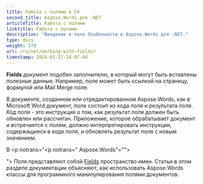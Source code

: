 ```yaml
---
title: Работа с полями в C#
second_title: Aspose.Words для .NET
articleTitle: Работа с полями
linktitle: Работа с полями
description: "Введение в поле Особенности в Aspose.Words для .NET."
type: docs
weight: 370
url: /ru/net/working-with-fields/
timestamp: 2024-01-27-14-07-04
---
```


**Fields** документ подобен заполнителю, в который могут быть вставлены полезные данные. Например, поле может быть ссылкой на страницу, формулой или Mail Merge поле.

В документе, созданном или отредактированном Aspose.Words, как в Microsoft Word документ, поле состоит из кода поля и результата поля. Код поля - это инструкция о том, как результат поля должен быть обновлен или рассчитан. Приложение, которое обрабатывает документ и встречается с полем, должно интерпретировать инструкции, содержащиеся в коде поля, и обновлять результат поля с новым значением.

В <p notrans="<p notrans=" Aspose.Words"=""></p>"> Поля представляют собой [Fields](https://reference.aspose.com/words/net/aspose.words.fields/) пространство имен. Статьи в этом разделе документации объясняют, как использовать Aspose.Words классы для программного манипулирования полями документов.
